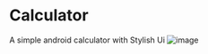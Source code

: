 # Calculator
A simple android calculator with Stylish Ui
![image](https://user-images.githubusercontent.com/55190831/82832604-78213c00-9eb3-11ea-9d8e-5700dc3a5c4e.png)

